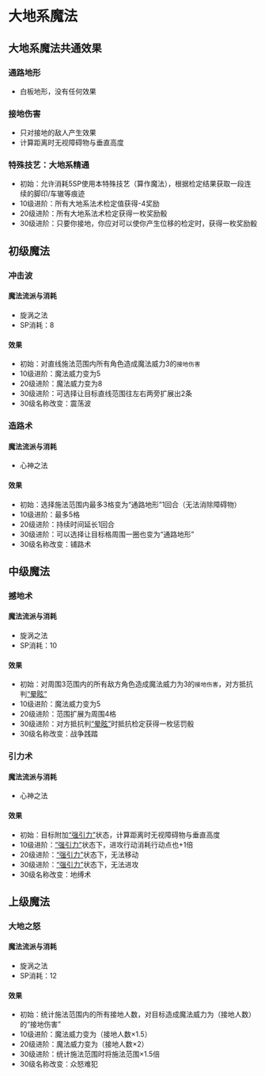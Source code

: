 # 大地系魔法

## 大地系魔法共通效果

### 通路地形

* 白板地形，没有任何效果

### 接地伤害

* 只对接地的敌人产生效果
* 计算距离时无视障碍物与垂直高度

### 特殊技艺：大地系精通

* 初始：允许消耗5SP使用本特殊技艺（算作魔法），根据检定结果获取一段连续的脚印/车辙等痕迹
* 10级进阶：所有大地系法术检定值获得-4奖励
* 20级进阶：所有大地系法术检定获得一枚奖励骰
* 30级进阶：只要你接地，你应对可以使你产生位移的检定时，获得一枚奖励骰

## 初级魔法

### 冲击波

#### 魔法流派与消耗

* 旋涡之法
* SP消耗：8

#### 效果

* 初始：对直线施法范围内所有角色造成魔法威力3的`接地伤害`
* 10级进阶：魔法威力变为5
* 20级进阶：魔法威力变为8
* 30级进阶：可选择让目标直线范围往左右两旁扩展出2条
* 30级名称改变：震荡波

### 造路术

#### 魔法流派与消耗

* 心神之法

#### 效果

* 初始：选择施法范围内最多3格变为“通路地形”1回合（无法消除障碍物）
* 10级进阶：最多5格
* 20级进阶：持续时间延长1回合
* 30级进阶：可以选择让目标格周围一圈也变为“通路地形”
* 30级名称改变：铺路术

## 中级魔法

### 撼地术

#### 魔法流派与消耗

* 旋涡之法
* SP消耗：10

#### 效果

* 初始：对周围3范围内的所有敌方角色造成魔法威力为3的`接地伤害`，对方抵抗判<a href="../../../status/normal/#晕眩" target="_blank">“晕眩”</a>
* 10级进阶：魔法威力变为5
* 20级进阶：范围扩展为周围4格
* 30级进阶：对方抵抗判<a href="../../../status/normal/#晕眩" target="_blank">“晕眩”</a>时抵抗检定获得一枚惩罚骰
* 30级名称改变：战争践踏

### 引力术

#### 魔法流派与消耗

* 心神之法

#### 效果

* 初始：目标附加<a href="../../../status/normal/#强引力" target="_blank">“强引力”</a>状态，计算距离时无视障碍物与垂直高度
* 10级进阶：<a href="../../../status/normal/#强引力" target="_blank">“强引力”</a>状态下，进攻行动消耗行动点也+1倍
* 20级进阶：<a href="../../../status/normal/#强引力" target="_blank">“强引力”</a>状态下，无法移动
* 30级进阶：<a href="../../../status/normal/#强引力" target="_blank">“强引力”</a>状态下，无法进攻
* 30级名称改变：地缚术

## 上级魔法

### 大地之怒

#### 魔法流派与消耗

* 旋涡之法
* SP消耗：12

#### 效果

* 初始：统计施法范围内的所有接地人数，对目标造成魔法威力为（接地人数）的“接地伤害”
* 10级进阶：魔法威力变为（接地人数×1.5）
* 20级进阶：魔法威力变为（接地人数×2）
* 30级进阶：统计施法范围时将施法范围×1.5倍
* 30级名称改变：众怒难犯